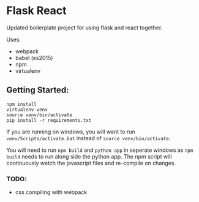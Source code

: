 Flask React
===========

Updated boilerplate project for using flask and react together.

Uses:
- webpack
- babel (es2015)
- npm
- virtualenv

## Getting Started:

```
npm install
virtualenv venv
source venv/bin/activate
pip install -r requirements.txt
```

If you are running on windows, you will want to run `venv/Scripts/activate.bat` instead of `source venv/bin/activate`.

You will need to run `npm build` and `python app` in seperate windows as `npm build` needs to run along side the python app. The npm script will continuously watch the javascript files and re-compile on changes.

### TODO:

- css compiling with webpack
